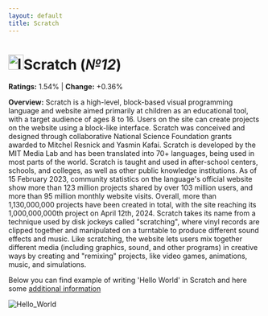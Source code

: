 ```yaml
---
layout: default
title: Scratch
---
```


# <img src="https://upload.wikimedia.org/wikipedia/commons/thumb/f/f1/Scratchlogo.svg/120px-Scratchlogo.svg.png" alt="logo" width="30"/>**Scratch** (_№12_) 

**Ratings:** 1.54% | **Change:** +0.36% 

**Overview:** Scratch is a high-level, block-based visual programming language and website aimed primarily at children as an educational tool, with a target audience of ages 8 to 16. Users on the site can create projects on the website using a block-like interface. Scratch was conceived and designed through collaborative National Science Foundation grants awarded to Mitchel Resnick and Yasmin Kafai. Scratch is developed by the MIT Media Lab and has been translated into 70+ languages, being used in most parts of the world. Scratch is taught and used in after-school centers, schools, and colleges, as well as other public knowledge institutions. As of 15 February 2023, community statistics on the language's official website show more than 123 million projects shared by over 103 million users, and more than 95 million monthly website visits. Overall, more than 1,130,000,000 projects have been created in total, with the site reaching its 1,000,000,000th project on April 12th, 2024.
Scratch takes its name from a technique used by disk jockeys called "scratching", where vinyl records are clipped together and manipulated on a turntable to produce different sound effects and music. Like scratching, the website lets users mix together different media (including graphics, sound, and other programs) in creative ways by creating and "remixing" projects, like video games, animations, music, and simulations.



Below you can find example of writing 'Hello World' in Scratch and here some [additional information](https://en.wikipedia.org/wiki/Scratch_(programming_language))

![Hello_World](https://www.researchgate.net/profile/Amanda-Ford-16/publication/266490101/figure/fig1/AS:295564441866240@1447479462077/Screenshot-of-a-classic-Hello-World-program-in-Scratch_Q320.jpg)
